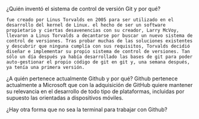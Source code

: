 ¿Quién inventó el sistema de control de versión Git y por qué?

    fue creado por Linus Torvalds en 2005 para ser utilizado en el desarrollo del kernel de Linux. el hecho de ser un software propietario y ciertas desavenencias con su creador, Larry McVoy, llevaron a Linus Torvalds a decantarse por buscar un nuevo sistema de control de versiones. Tras probar muchas de las soluciones existentes y descubrir que ninguna cumplí­a con sus requisitos, Torvalds decidió diseñar e implementar su propio sistema de control de versiones. Tan sólo un dí­a después ya habí­a desarrollado las bases de git para poder auto-gestionar el propio código de git en git y, una semana después, ya tení­a una primera versión. 

¿A quién pertenece actualmente Github y por qué?
    Github pertenece actualmente a Microsoft que con la adquisición de GitHub quiere mantener su relevancia en el desarrollo de todo tipo de plataformas, incluidas por supuesto las orientadas a dispositivos móviles.
    
¿Hay otra forma que no sea la terminal para trabajar con Github?
